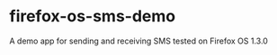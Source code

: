 firefox-os-sms-demo
===================

A demo app for sending and receiving SMS tested on Firefox OS 1.3.0
